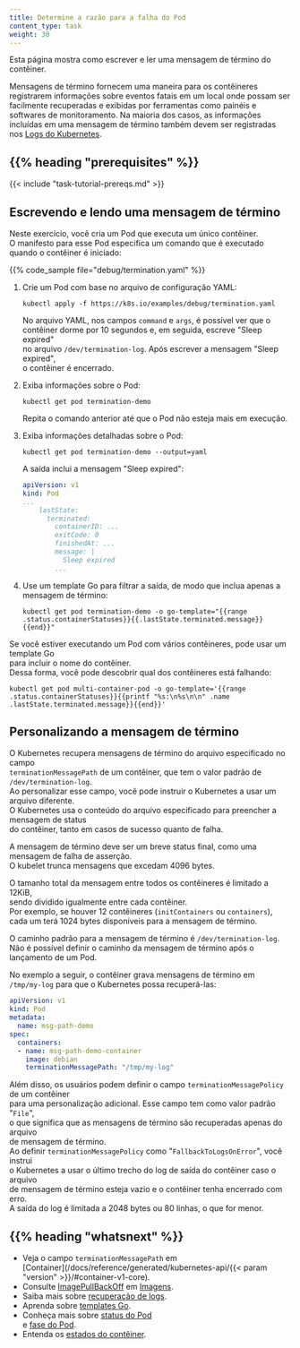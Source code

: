 ```yaml
---
title: Determine a razão para a falha do Pod
content_type: task
weight: 30
---
```


<!-- overview -->

Esta página mostra como escrever e ler uma mensagem de término do contêiner.

Mensagens de término fornecem uma maneira para os contêineres registrarem informações sobre eventos fatais em um local onde possam ser facilmente recuperadas e exibidas por ferramentas como painéis e softwares de monitoramento. Na maioria dos casos, as informações incluídas em uma mensagem de término também devem ser registradas nos
[Logs do Kubernetes](/docs/concepts/cluster-administration/logging/).

## {{% heading "prerequisites" %}}

{{< include "task-tutorial-prereqs.md" >}}

<!-- steps -->

## Escrevendo e lendo uma mensagem de término

Neste exercício, você cria um Pod que executa um único contêiner.  
O manifesto para esse Pod especifica um comando que é executado quando o contêiner é iniciado:

{{% code_sample file="debug/termination.yaml" %}}

1. Crie um Pod com base no arquivo de configuração YAML:

    ```shell
    kubectl apply -f https://k8s.io/examples/debug/termination.yaml
    ```
    
    No arquivo YAML, nos campos `command` e `args`, é possível ver que o  
    contêiner dorme por 10 segundos e, em seguida, escreve "Sleep expired"  
    no arquivo `/dev/termination-log`. Após escrever a mensagem "Sleep expired",  
    o contêiner é encerrado.

1. Exiba informações sobre o Pod:

    ```shell
    kubectl get pod termination-demo
    ```

    Repita o comando anterior até que o Pod não esteja mais em execução.

1. Exiba informações detalhadas sobre o Pod:

    ```shell
    kubectl get pod termination-demo --output=yaml
    ```

    A saída inclui a mensagem "Sleep expired":

    ```yaml
    apiVersion: v1
    kind: Pod
    ...
        lastState:
          terminated:
            containerID: ...
            exitCode: 0
            finishedAt: ...
            message: |
              Sleep expired
            ...
    ```

1. Use um template Go para filtrar a saída, de modo que inclua apenas a mensagem de término:

    ```shell
    kubectl get pod termination-demo -o go-template="{{range .status.containerStatuses}}{{.lastState.terminated.message}}{{end}}"
    ```

Se você estiver executando um Pod com vários contêineres, pode usar um template Go  
para incluir o nome do contêiner.  
Dessa forma, você pode descobrir qual dos contêineres está falhando:

```shell
kubectl get pod multi-container-pod -o go-template='{{range .status.containerStatuses}}{{printf "%s:\n%s\n\n" .name .lastState.terminated.message}}{{end}}'
```

## Personalizando a mensagem de término

O Kubernetes recupera mensagens de término do arquivo especificado no campo  
`terminationMessagePath` de um contêiner, que tem o valor padrão de `/dev/termination-log`.  
Ao personalizar esse campo, você pode instruir o Kubernetes a usar um arquivo diferente.  
O Kubernetes usa o conteúdo do arquivo especificado para preencher a mensagem de status  
do contêiner, tanto em casos de sucesso quanto de falha.

A mensagem de término deve ser um breve status final, como uma mensagem de falha de asserção.  
O kubelet trunca mensagens que excedam 4096 bytes.

O tamanho total da mensagem entre todos os contêineres é limitado a 12KiB,  
sendo dividido igualmente entre cada contêiner.  
Por exemplo, se houver 12 contêineres (`initContainers` ou `containers`),  
cada um terá 1024 bytes disponíveis para a mensagem de término.

O caminho padrão para a mensagem de término é `/dev/termination-log`.  
Não é possível definir o caminho da mensagem de término após o lançamento de um Pod.

No exemplo a seguir, o contêiner grava mensagens de término em  
`/tmp/my-log` para que o Kubernetes possa recuperá-las:

```yaml
apiVersion: v1
kind: Pod
metadata:
  name: msg-path-demo
spec:
  containers:
  - name: msg-path-demo-container
    image: debian
    terminationMessagePath: "/tmp/my-log"
```

Além disso, os usuários podem definir o campo `terminationMessagePolicy` de um contêiner  
para uma personalização adicional. Esse campo tem como valor padrão "`File`",  
o que significa que as mensagens de término são recuperadas apenas do arquivo  
de mensagem de término.  
Ao definir `terminationMessagePolicy` como "`FallbackToLogsOnError`", você instrui  
o Kubernetes a usar o último trecho do log de saída do contêiner caso o arquivo  
de mensagem de término esteja vazio e o contêiner tenha encerrado com erro.  
A saída do log é limitada a 2048 bytes ou 80 linhas, o que for menor.

## {{% heading "whatsnext" %}}

* Veja o campo `terminationMessagePath` em  
  [Container](/docs/reference/generated/kubernetes-api/{{< param "version" >}}/#container-v1-core).
* Consulte [ImagePullBackOff](/docs/concepts/containers/images/#imagepullbackoff) em [Imagens](/docs/concepts/containers/images/).
* Saiba mais sobre [recuperação de logs](/docs/concepts/cluster-administration/logging/).
* Aprenda sobre [templates Go](https://pkg.go.dev/text/template).
* Conheça mais sobre [status do Pod](/docs/tasks/debug/debug-application/debug-init-containers/#understanding-pod-status)  
  e [fase do Pod](/docs/concepts/workloads/pods/pod-lifecycle/#pod-phase).
* Entenda os [estados do contêiner](/docs/concepts/workloads/pods/pod-lifecycle/#container-states).
